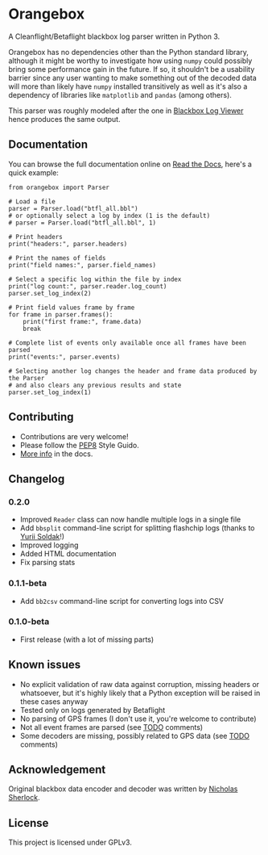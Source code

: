 # Orangebox

A Cleanflight/Betaflight blackbox log parser written in Python 3. 

Orangebox has no dependencies other than the Python standard library, although it might be worthy to investigate 
how using `numpy` could possibly bring some performance gain in the future. If so, it shouldn't be a usability barrier 
since any user wanting to make something out of the decoded data will more than likely have `numpy` installed 
transitively as well as it's also a dependency of libraries like `matplotlib` and `pandas` (among others).

This parser was roughly modeled after the one in [Blackbox Log Viewer](https://github.com/betaflight/blackbox-log-viewer) hence produces the same output.

## Documentation

You can browse the full documentation online on [Read the Docs](https://orangebox.readthedocs.io), here's a quick example:

```python3
from orangebox import Parser

# Load a file
parser = Parser.load("btfl_all.bbl")
# or optionally select a log by index (1 is the default)
# parser = Parser.load("btfl_all.bbl", 1)

# Print headers
print("headers:", parser.headers)

# Print the names of fields
print("field names:", parser.field_names)

# Select a specific log within the file by index
print("log count:", parser.reader.log_count)
parser.set_log_index(2)

# Print field values frame by frame
for frame in parser.frames():
    print("first frame:", frame.data)
    break

# Complete list of events only available once all frames have been parsed
print("events:", parser.events)

# Selecting another log changes the header and frame data produced by the Parser
# and also clears any previous results and state
parser.set_log_index(1)
```

## Contributing

* Contributions are very welcome!
* Please follow the [PEP8](https://www.python.org/dev/peps/pep-0008/) Style Guido.
* [More info](https://orangebox.readthedocs.io/#development) in the docs.

## Changelog

### 0.2.0

* Improved `Reader` class can now handle multiple logs in a single file
* Add `bbsplit` command-line script for splitting flashchip logs (thanks to [Yurii Soldak](https://github.com/ysoldak)!)
* Improved logging
* Added HTML documentation
* Fix parsing stats

### 0.1.1-beta

* Add `bb2csv` command-line script for converting logs into CSV

### 0.1.0-beta

* First release (with a lot of missing parts)

## Known issues

* No explicit validation of raw data against corruption, missing headers or whatsoever, but it's highly likely that a Python exception will be raised in these cases anyway
* Tested only on logs generated by Betaflight
* No parsing of GPS frames (I don't use it, you're welcome to contribute)
* Not all event frames are parsed (see [TODO](orangebox/events.py) comments)
* Some decoders are missing, possibly related to GPS data (see [TODO](orangebox/decoders.py) comments)

## Acknowledgement

Original blackbox data encoder and decoder was written by [Nicholas Sherlock](https://github.com/thenickdude).

## License

This project is licensed under GPLv3.
